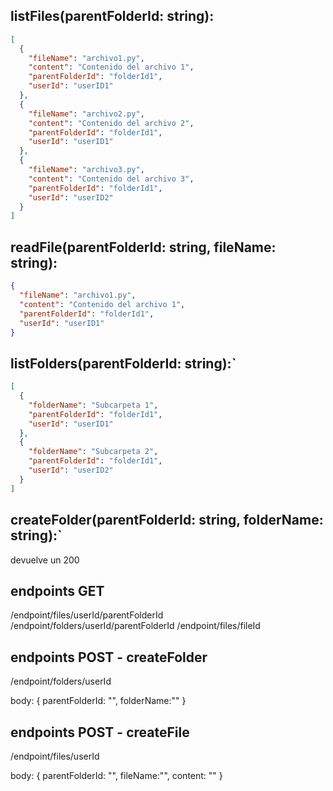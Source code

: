 ## listFiles(parentFolderId: string):

```json
[
  {
    "fileName": "archivo1.py",
    "content": "Contenido del archivo 1",
    "parentFolderId": "folderId1",
    "userId": "userID1"
  },
  {
    "fileName": "archivo2.py",
    "content": "Contenido del archivo 2",
    "parentFolderId": "folderId1",
    "userId": "userID1"
  },
  {
    "fileName": "archivo3.py",
    "content": "Contenido del archivo 3",
    "parentFolderId": "folderId1",
    "userId": "userID2"
  }
]
```

## readFile(parentFolderId: string, fileName: string):

```json
{
  "fileName": "archivo1.py",
  "content": "Contenido del archivo 1",
  "parentFolderId": "folderId1",
  "userId": "userID1"
}
```

## listFolders(parentFolderId: string):`

```json
[
  {
    "folderName": "Subcarpeta 1",
    "parentFolderId": "folderId1",
    "userId": "userID1"
  },
  {
    "folderName": "Subcarpeta 2",
    "parentFolderId": "folderId1",
    "userId": "userID2"
  }
]
```
## createFolder(parentFolderId: string, folderName: string):`

devuelve un 200 

## endpoints GET

/endpoint/files/userId/parentFolderId
/endpoint/folders/userId/parentFolderId
/endpoint/files/fileId

## endpoints POST - createFolder
/endpoint/folders/userId

body: {
  parentFolderId: "",
  folderName:""
}

## endpoints POST - createFile
/endpoint/files/userId

body: {
  parentFolderId: "",
  fileName:"",
  content: ""
}